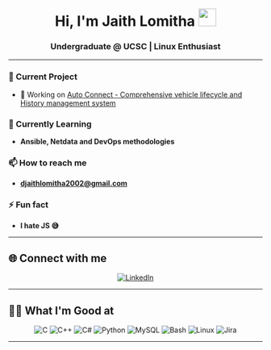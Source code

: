 <h1 align="center">Hi, I'm Jaith Lomitha <img src="https://media.giphy.com/media/hvRJCLFzcasrR4ia7z/giphy.gif" width="35"></h1>
<h3 align="center">Undergraduate @ UCSC | Linux Enthusiast</h3>

<!-- <p align="left">
  <a href="https://github.com/DenverCoder1/readme-typing-svg">
    <img src="https://readme-typing-svg.herokuapp.com?font=Time+New+Roman&color=%23C8BE25&size=25&center=true&vCenter=true&width=600&height=100&lines=Computer+Science+Undergraduate;Linux;Always+learning+new+things">
  </a>
</p>

<p align="right">
  <img src="https://github.com/Adam-pw/Adam-pw/blob/main/animation_500_kxa883sd.gif" alt="adam-pw" />
</p>

<p align="center">
  <img src="https://komarev.com/ghpvc/?username=jaithlomitha2002&label=Profile%20views&color=0e75b6&style=flat" alt="profile views" />
</p> -->

---

### 🚗 Current Project
- 🔭 Working on [Auto Connect - Comprehensive vehicle lifecycle and History management system](https://github.com/Dark-Zeus/auto-connect.git)

### 🌱 Currently Learning
- **Ansible, Netdata and DevOps methodologies**

### 📫 How to reach me
- **djaithlomitha2002@gmail.com**

### ⚡ Fun fact
- **I hate JS 😅**

---

## 🌐 Connect with me

<p align="center">
  <a href="https://www.linkedin.com/in/jaith-lomitha-24759928a" target="_blank">
    <img src="https://img.icons8.com/fluency/48/000000/linkedin.png" alt="LinkedIn" />
  </a>
</p>

---

## 🧑‍💻 What I'm Good at

<p align="center">
  <img src="https://img.icons8.com/color/48/000000/c-programming.png" alt="C" />
  <img src="https://img.icons8.com/color/48/000000/c-plus-plus-logo.png" alt="C++" />
  <img src="https://img.icons8.com/color/48/000000/c-sharp-logo.png" alt="C#" />
  <img src="https://img.icons8.com/color/48/000000/python--v1.png" alt="Python" />
  <img src="https://img.icons8.com/color/48/000000/mysql-logo.png" alt="MySQL" />
  <img src="https://img.icons8.com/color/48/000000/bash.png" alt="Bash" />
  <img src="https://img.icons8.com/color/48/000000/linux.png" alt="Linux" />
  <img src="https://img.icons8.com/color/48/000000/jira.png" alt="Jira" />
</p>

---
<!--
## 📈 GitHub Stats

<p align="center">
  <img src="https://github-readme-stats.vercel.app/api?username=jaithlomitha2002&theme=algolia&show_icons=true" alt="GitHub Stats" />
  <br>
  <img src="https://github-readme-streak-stats.herokuapp.com?user=jaithlomitha2002&theme=algolia&date_format=M%20j%5B%2C%20Y%5D" alt="GitHub Streak" />
  <br>
  <img src="https://github-readme-stats.vercel.app/api/top-langs/?username=jaithlomitha2002&theme=algolia&layout=compact" alt="Top Languages" />
</p> -->
